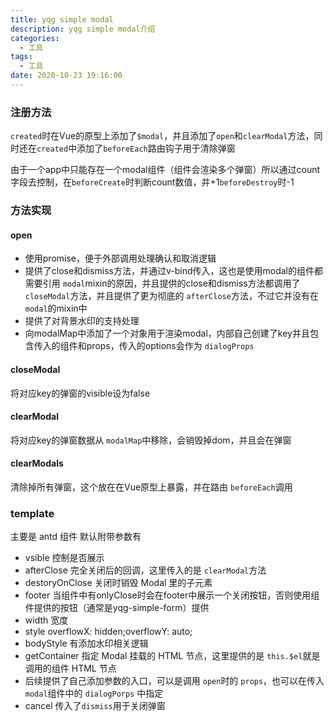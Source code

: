 ```yaml
---
title: yqg simple modal
description: yqg simple modal介绍
categories:
  - 工具
tags:
  - 工具
date: 2020-10-23 19:16:00
---
```

### 注册方法
`created`时在Vue的原型上添加了`$modal`，并且添加了`open`和`clearModal`方法，同时还在`created`中添加了`beforeEach`路由钩子用于清除弹窗

由于一个app中只能存在一个modal组件（组件会渲染多个弹窗）所以通过count字段去控制，在`beforeCreate`时判断count数值，并+1`beforeDestroy`时-1
### 方法实现
#### open
* 使用promise，便于外部调用处理确认和取消逻辑
* 提供了close和dismiss方法，并通过v-bind传入，这也是使用modal的组件都需要引用 `modal`mixin的原因，并且提供的close和dismiss方法都调用了 `closeModal`方法，并且提供了更为彻底的 `afterClose`方法，不过它并没有在 `modal`的mixin中
* 提供了对背景水印的支持处理
* 向modalMap中添加了一个对象用于渲染modal，内部自己创建了key并且包含传入的组件和props，传入的options会作为 `dialogProps`
#### closeModal
将对应key的弹窗的visible设为false
#### clearModal
将对应key的弹窗数据从 `modalMap`中移除，会销毁掉dom，并且会在弹窗
#### clearModals
清除掉所有弹窗，这个放在在Vue原型上暴露，并在路由 `beforeEach`调用

### template
主要是 antd 组件
默认附带参数有
* vsible 控制是否展示
* afterClose 完全关闭后的回调，这里传入的是 `clearModal`方法
* destoryOnClose 关闭时销毁 Modal 里的子元素
* footer 当组件中有onlyClose时会在footer中展示一个关闭按钮，否则使用组件提供的按钮（通常是yqg-simple-form）提供
* width 宽度
* style overflowX: hidden;overflowY: auto;
* bodyStyle 有添加水印相关逻辑
* getContainer 指定 Modal 挂载的 HTML 节点，这里提供的是 `this.$el`就是调用的组件 HTML 节点
* 后续提供了自己添加参数的入口，可以是调用 `open`时的 `props`，也可以在传入 `modal`组件中的 `dialogPorps` 中指定
* cancel 传入了`dismiss`用于关闭弹窗

